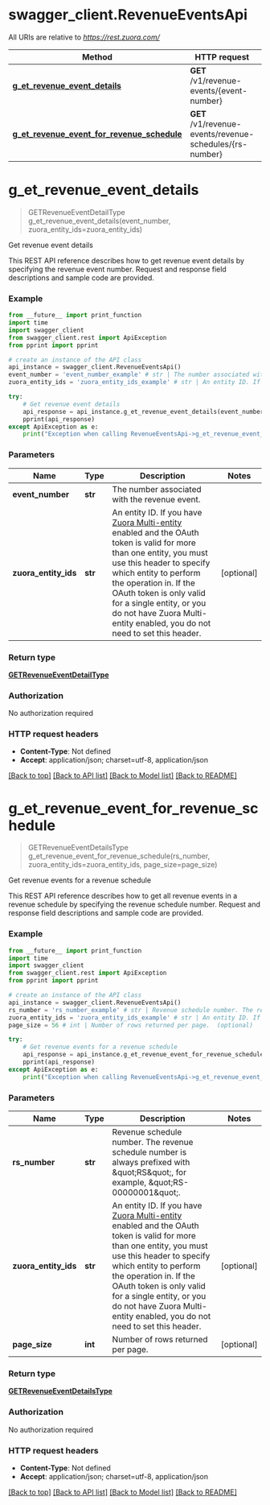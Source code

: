 # swagger_client.RevenueEventsApi

All URIs are relative to *https://rest.zuora.com/*

Method | HTTP request | Description
------------- | ------------- | -------------
[**g_et_revenue_event_details**](RevenueEventsApi.md#g_et_revenue_event_details) | **GET** /v1/revenue-events/{event-number} | Get revenue event details
[**g_et_revenue_event_for_revenue_schedule**](RevenueEventsApi.md#g_et_revenue_event_for_revenue_schedule) | **GET** /v1/revenue-events/revenue-schedules/{rs-number} | Get revenue events for a revenue schedule

# **g_et_revenue_event_details**
> GETRevenueEventDetailType g_et_revenue_event_details(event_number, zuora_entity_ids=zuora_entity_ids)

Get revenue event details

 This REST API reference describes how to get revenue event details by specifying the revenue event number. Request and response field descriptions and sample code are provided. 

### Example
```python
from __future__ import print_function
import time
import swagger_client
from swagger_client.rest import ApiException
from pprint import pprint

# create an instance of the API class
api_instance = swagger_client.RevenueEventsApi()
event_number = 'event_number_example' # str | The number associated with the revenue event.
zuora_entity_ids = 'zuora_entity_ids_example' # str | An entity ID. If you have [Zuora Multi-entity](https://knowledgecenter.zuora.com/BB_Introducing_Z_Business/Multi-entity) enabled and the OAuth token is valid for more than one entity, you must use this header to specify which entity to perform the operation in. If the OAuth token is only valid for a single entity, or you do not have Zuora Multi-entity enabled, you do not need to set this header.  (optional)

try:
    # Get revenue event details
    api_response = api_instance.g_et_revenue_event_details(event_number, zuora_entity_ids=zuora_entity_ids)
    pprint(api_response)
except ApiException as e:
    print("Exception when calling RevenueEventsApi->g_et_revenue_event_details: %s\n" % e)
```

### Parameters

Name | Type | Description  | Notes
------------- | ------------- | ------------- | -------------
 **event_number** | **str**| The number associated with the revenue event. | 
 **zuora_entity_ids** | **str**| An entity ID. If you have [Zuora Multi-entity](https://knowledgecenter.zuora.com/BB_Introducing_Z_Business/Multi-entity) enabled and the OAuth token is valid for more than one entity, you must use this header to specify which entity to perform the operation in. If the OAuth token is only valid for a single entity, or you do not have Zuora Multi-entity enabled, you do not need to set this header.  | [optional] 

### Return type

[**GETRevenueEventDetailType**](GETRevenueEventDetailType.md)

### Authorization

No authorization required

### HTTP request headers

 - **Content-Type**: Not defined
 - **Accept**: application/json; charset=utf-8, application/json

[[Back to top]](#) [[Back to API list]](../README.md#documentation-for-api-endpoints) [[Back to Model list]](../README.md#documentation-for-models) [[Back to README]](../README.md)

# **g_et_revenue_event_for_revenue_schedule**
> GETRevenueEventDetailsType g_et_revenue_event_for_revenue_schedule(rs_number, zuora_entity_ids=zuora_entity_ids, page_size=page_size)

Get revenue events for a revenue schedule

 This REST API reference describes how to get all revenue events in a revenue schedule by specifying the revenue schedule number. Request and response field descriptions and sample code are provided. 

### Example
```python
from __future__ import print_function
import time
import swagger_client
from swagger_client.rest import ApiException
from pprint import pprint

# create an instance of the API class
api_instance = swagger_client.RevenueEventsApi()
rs_number = 'rs_number_example' # str | Revenue schedule number. The revenue schedule number is always prefixed with \"RS\", for example, \"RS-00000001\".
zuora_entity_ids = 'zuora_entity_ids_example' # str | An entity ID. If you have [Zuora Multi-entity](https://knowledgecenter.zuora.com/BB_Introducing_Z_Business/Multi-entity) enabled and the OAuth token is valid for more than one entity, you must use this header to specify which entity to perform the operation in. If the OAuth token is only valid for a single entity, or you do not have Zuora Multi-entity enabled, you do not need to set this header.  (optional)
page_size = 56 # int | Number of rows returned per page.  (optional)

try:
    # Get revenue events for a revenue schedule
    api_response = api_instance.g_et_revenue_event_for_revenue_schedule(rs_number, zuora_entity_ids=zuora_entity_ids, page_size=page_size)
    pprint(api_response)
except ApiException as e:
    print("Exception when calling RevenueEventsApi->g_et_revenue_event_for_revenue_schedule: %s\n" % e)
```

### Parameters

Name | Type | Description  | Notes
------------- | ------------- | ------------- | -------------
 **rs_number** | **str**| Revenue schedule number. The revenue schedule number is always prefixed with \&quot;RS\&quot;, for example, \&quot;RS-00000001\&quot;. | 
 **zuora_entity_ids** | **str**| An entity ID. If you have [Zuora Multi-entity](https://knowledgecenter.zuora.com/BB_Introducing_Z_Business/Multi-entity) enabled and the OAuth token is valid for more than one entity, you must use this header to specify which entity to perform the operation in. If the OAuth token is only valid for a single entity, or you do not have Zuora Multi-entity enabled, you do not need to set this header.  | [optional] 
 **page_size** | **int**| Number of rows returned per page.  | [optional] 

### Return type

[**GETRevenueEventDetailsType**](GETRevenueEventDetailsType.md)

### Authorization

No authorization required

### HTTP request headers

 - **Content-Type**: Not defined
 - **Accept**: application/json; charset=utf-8, application/json

[[Back to top]](#) [[Back to API list]](../README.md#documentation-for-api-endpoints) [[Back to Model list]](../README.md#documentation-for-models) [[Back to README]](../README.md)

